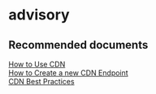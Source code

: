 <properties
	pageTitle="advisory"
	description="advisory"
	service="microsoft.cdn"
	resource="profiles"
	authors="aashu"
	displayOrder=""
	selfHelpType="generic"
	supportTopicIds="32452732"
	resourceTags=""
	productPesIds="15528"
	cloudEnvironments="public"
	articleId="ffc501d5-8a23-4ac2-9bb1-9379350edcf2"
/>

# advisory


## **Recommended documents**
[How to Use CDN](https://azure.microsoft.com/documentation/articles/cdn-how-to-use-cdn/)<br>
[How to Create a new CDN Endpoint](https://azure.microsoft.com/documentation/articles/cdn-create-new-endpoint/)<br>
[CDN Best Practices](https://azure.microsoft.com/documentation/articles/best-practices-cdn/)
